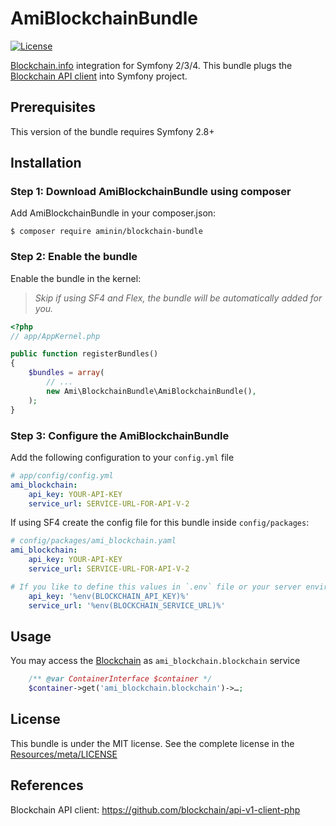 # AmiBlockchainBundle

[![License](https://poser.pugx.org/aminin/blockchain-bundle/license)](https://packagist.org/packages/aminin/blockchain-bundle)

[Blockchain.info](https://blockchain.info/) integration for Symfony 2/3/4.
This bundle plugs the [Blockchain API client] into Symfony project.

## Prerequisites

This version of the bundle requires Symfony 2.8+

## Installation

### Step 1: Download AmiBlockchainBundle using composer

Add AmiBlockchainBundle in your composer.json:

```shell
$ composer require aminin/blockchain-bundle
```

### Step 2: Enable the bundle

Enable the bundle in the kernel:

> _Skip if using SF4 and Flex, the bundle will be automatically added for you._

```php
<?php
// app/AppKernel.php

public function registerBundles()
{
    $bundles = array(
        // ...
        new Ami\BlockchainBundle\AmiBlockchainBundle(),
    );
}
```

### Step 3: Configure the AmiBlockchainBundle

Add the following configuration to your `config.yml` file

```yml
# app/config/config.yml
ami_blockchain:
    api_key: YOUR-API-KEY
    service_url: SERVICE-URL-FOR-API-V-2
```

If using SF4 create the config file for this bundle inside `config/packages`:
```yml
# config/packages/ami_blockchain.yaml
ami_blockchain:
    api_key: YOUR-API-KEY
    service_url: SERVICE-URL-FOR-API-V-2

# If you like to define this values in `.env` file or your server environment variables use:
    api_key: '%env(BLOCKCHAIN_API_KEY)%'
    service_url: '%env(BLOCKCHAIN_SERVICE_URL)%'
```

## Usage

You may access the [Blockchain](https://github.com/blockchain/api-v1-client-php) as `ami_blockchain.blockchain` service

```php
    /** @var ContainerInterface $container */
    $container->get('ami_blockchain.blockchain')->…;
```

## License

This bundle is under the MIT license. See the complete license in the [Resources/meta/LICENSE](Resources/meta/LICENSE)

## References

Blockchain API client: https://github.com/blockchain/api-v1-client-php

[Blockchain API client]: https://github.com/blockchain/api-v1-client-php
